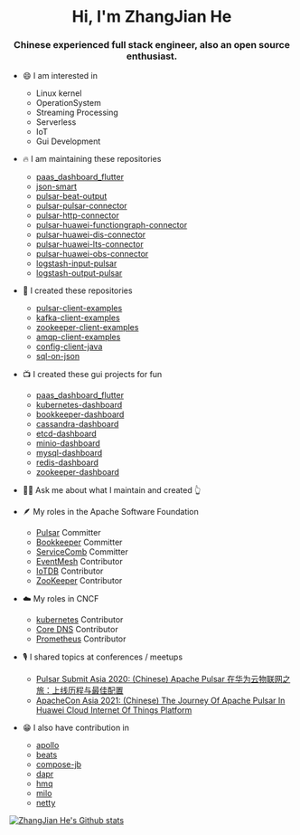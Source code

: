 <h1 style="text-align: center">Hi, I'm ZhangJian He</h1>
<h3 font-size="20" style="text-align: center">Chinese experienced full stack engineer, also an open source enthusiast.</h3>

- 😄 I am interested in
  - Linux kernel
  - OperationSystem
  - Streaming Processing
  - Serverless
  - IoT
  - Gui Development

- 🔥 I am maintaining these repositories
  - [paas_dashboard_flutter](https://github.com/paashzj/paas_dashboard_flutter)
  - [json-smart](https://github.com/netplex/json-smart-v2)
  - [pulsar-beat-output](https://github.com/streamnative/pulsar-beat-output)
  - [pulsar-pulsar-connector](https://github.com/streamnative/pulsar-io-pulsar-connector)
  - [pulsar-http-connector](https://github.com/streamnative/pulsar-io-http-connector)
  - [pulsar-huawei-functiongraph-connector](https://github.com/streamnative/pulsar-io-huawei-function-graph-connector)
  - [pulsar-huawei-dis-connector](https://github.com/streamnative/pulsar-io-huawei-dis)
  - [pulsar-huawei-lts-connector](https://github.com/streamnative/pulsar-io-huawei-lts-connector)
  - [pulsar-huawei-obs-connector](https://github.com/streamnative/pulsar-io-huawei-obs-connector)
  - [logstash-input-pulsar](https://github.com/streamnative/logstash-input-pulsar)
  - [logstash-output-pulsar](https://github.com/streamnative/logstash-output-pulsar)

- 🐳 I created these repositories
  - [pulsar-client-examples](https://github.com/Shoothzj/pulsar-client-examples)
  - [kafka-client-examples](https://github.com/Shoothzj/kafka-client-examples)
  - [zookeeper-client-examples](https://github.com/Shoothzj/zookeeper-client-examples)
  - [amqp-client-examples](https://github.com/Shoothzj/amqp-client-examples)
  - [config-client-java](https://github.com/paashzj/config-client-java)
  - [sql-on-json](https://github.com/Shoothzj/sql-on-json)

- 📺 I created these gui projects for fun
  - [paas_dashboard_flutter](https://github.com/paashzj/paas_dashboard_flutter)
  - [kubernetes-dashboard](https://github.com/Shoothzj/kubernetes-dashboard)
  - [bookkeeper-dashboard](https://github.com/Shoothzj/bookkeeper-dashboard)
  - [cassandra-dashboard](https://github.com/Shoothzj/cassandra-dashboard)
  - [etcd-dashboard](https://github.com/Shoothzj/etcd-dashboard)
  - [minio-dashboard](https://github.com/Shoothzj/minio-dashboard)
  - [mysql-dashboard](https://github.com/Shoothzj/mysql-dashboard)
  - [redis-dashboard](https://github.com/Shoothzj/redis-dashboard)
  - [zookeeper-dashboard](https://github.com/Shoothzj/zookeeper-dashboard)

- 🖐🏻 Ask me about what I maintain and created 👆

- 🪶 My roles in the Apache Software Foundation
  - [Pulsar](https://github.com/apache/pulsar) Committer
  - [Bookkeeper](https://github.com/apache/bookkeeper) Committer
  - [ServiceComb](https://github.com/apache/servicecomb-java-chassis) Committer
  - [EventMesh](https://github.com/apache/eventmesh) Contributor
  - [IoTDB](https://github.com/apache/iotdb) Contributor
  - [ZooKeeper](https://github.com/apache/zookeeper) Contributor

- ☁️ My roles in CNCF
  - [kubernetes](https://github.com/kubernetes/kubernetes) Contributor
  - [Core DNS](https://github.com/coredns/coredns) Contributor
  - [Prometheus](https://github.com/prometheus/prometheus) Contributor

- 🎙 I shared topics at conferences / meetups
  - [Pulsar Submit Asia 2020: (Chinese) Apache Pulsar 在华为云物联网之旅：上线历程与最佳配置](https://www.bilibili.com/video/BV1fz4y1k7a4?spm_id_from=333.999.0.0)
  - [ApacheCon Asia 2021: (Chinese) The Journey Of Apache Pulsar In Huawei Cloud Internet Of Things Platform](https://www.youtube.com/watch?v=2XOIj4-dibI&list=PLU2OcwpQkYCw6MXdsHGmyWgw6LbNnzxdX&ab_channel=TheApacheFoundation)

- 😁 I also have contribution in
  - [apollo](https://github.com/apolloconfig/apollo)
  - [beats](https://github.com/elastic/beats)
  - [compose-jb](https://github.com/JetBrains/compose-jb)
  - [dapr](https://github.com/dapr/dapr)
  - [hmq](https://github.com/fhmq/hmq)
  - [milo](https://github.com/eclipse/milo)
  - [netty](https://github.com/netty/netty)

[![ZhangJian He's Github stats](https://github-readme-stats.vercel.app/api?username=Shoothzj&include_all_commits=true&count_private=true&theme=cobalt)](https://github.com/Shoothzj)
